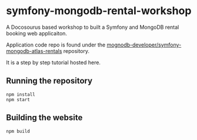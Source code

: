 # symfony-mongodb-rental-workshop
A Docosourus based workshop to built a Symfony and MongoDB rental booking web applicaiton. 

Application code repo is found under the [mognodb-developer/symfony-mongodb-atlas-rentals](https://github.com/mongodb-developer/symfony-mongodb-atlas-rentals) repository.

It is a step by step tutorial hosted here.


## Running the repository
```
npm install
npm start
```

## Building the website
```
npm build
```




